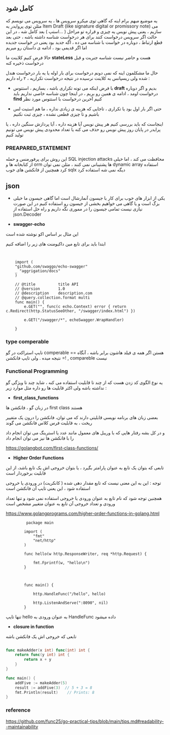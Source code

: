 ## کامل شود

 یه موضیع مبهم برام اینه که گاهی توی میکرو سرویس ها ، یه سرویس می نویسم که مثلن توی پروایدر یه Item Draft (like signature digital or promissory note) می سازیم ، یعنی پیش  نویس یه چیزی و قراره تو مراحل ( ...استپ ) بعد کامل شه ، در این حالت اگر سرویس درخواست کنند برای هر درخواست شناسه داشته باشه ، حتی بعد قطع ارتباط ، دوباره در خواست با شناسه می ده ، اگه جدید بود یعنی در خواست جدیده اما اگر قدیمی بود ، ادامه ی داستان رو میریم

 حالا فرض کنیم کلاینت ما **stateLess** هست و حاضر نیست شناسه جنریت و قبل درخواست ذخیره کنه

 حال ما مشکلمون اینه که نمی دونم درخواست برای بار اوله یا یه بار درخواست هندل شده ولی ریسپانس به کلاینت نرسیده در نتیجه درخواست تکراریه ، ۲ راه داریم :

 + با فرض اینکه می تونه تکراری باشه ، بسازیم ، استتوس **draft** بدیم و اگر دوباره درخواست اومد ، ادامه ی همین رو بریم ، در اینجا چون شناسه خاصی نداریم باید **find**  کنیم آخرین درخواست با استتوس مورد نظر

 + حتی اگر بار اول بود یا تکراری ، تاجایی که هزینه ی زیادی نداره ، ما هم استیت لس باشیم و تا چیزی قطعی نشده ، چیزی ثبت نکنیم

 اینجاست که باید بررسی کنیم هر پیش نویس آیا هزینه داره ، آیا پردازش سنگین داره ، یا پرایدر در پایان روز پیش نویس رو حذف می کنه  یا تعداد محدودی پیش نویس می تونیم تولید کنیم



### PREAPARED_STATEMENT

این روش برای پرفورمنس و حمله  SQL injection attacks محافظت می کند ، اما خیلی از کتابخانه ها و orm ها پشتیبانی نمی کنند ، مثلن نمی توان dynamic array  استفاده کرد همچنین از فانکشن های خوب sqlx دیگه نمی شه استفاده کرد

## json

+ یکی از ابزار های خوب برای کار با جیسون آنمارشال است اما گاهی جیسون ما خیلی بزگ است و یا گاهی می خواهیم بخشی از جیسون رو استفاده کنیم در این صورت نیازی نیست تمامی جیسون را در مموری نگه داریم و راه حل  استفاده از json.Decoder



+ **swagger-echo**

این مثال بر اساس اکو نوشته شده است

ابتدا باید برای تابع مین داکیومنت های زیر را اضافه کنیم

```


    import (
    "github.com/swaggo/echo-swagger"
    _ "aggrigation/docs"
    )

    // @title          title API
    // @version        1.0
    // @description    description.com
    // @query.collection.format multi
    func main() {
    	e.GET("", func(c echo.Context) error { return c.Redirect(http.StatusSeeOther, "/swagger/index.html") })

	    e.GET("/swagger/*", echoSwagger.WrapHandler)
    
    }
```


### type comperable

تایپ استراکت در گو comperable هستن اگر همه ی فیلد هاشون برابر باشه ، آنگاه == , != نتیجه میده
 . ولی تایپ فانکشن compareble    نیست



### Functional Programming

یه نوع الگوی کد زدن هست که از چند تا قابلیت استفاده می کنه  ، شاید چند تا ویژگی گو نداشته باشه ولی اکثر قابلیت ها رو داره مثل موارد زیر :


+ **first_class_functions**

در زبان گو ، فانکشن ها first class   هستند

بعضی زبان های برنامه نویسی قابلیتی دارند که می توان، فانکشن را درون یک متغییر ریخت ، به قابلیت فرس کلاس فانکشن می گوند

و در کل بشه رفتار هایی که با وریبل های معمول مانند عدد یا استرینگ می توان انجام داد را با فانکشن ها نیز می توان انجام داد

https://golangbot.com/first-class-functions/


+ **Higher Order Functions**

 تابعی که بتوان  یک تابع به عنوان پارامتر بگیرد ، یا بتوان خروجی اش یک تابع باشد، از این قابلیت برخوردار است
 
 توجه : این به این معنی نیست که تابع مقدار دهی شده ( کانکریت) در ورودی یا خروجی استفاده شود ، این یعنی تایپ آن فانکشن است
 
همچنین توجه شود که نام تابع به عنوان ورودی یا خروجی استفاده نمی شود و تنها تعداد ورودی و تعداد خروجی آن تابع به عنوان متغییر مشخص است

 https://www.golangprograms.com/higher-order-functions-in-golang.html

```
         package main

        import (
            "fmt"
            "net/http"
        )

        func hello(w http.ResponseWriter, req *http.Request) {

            fmt.Fprintf(w, "hello\n")
        }



        func main() {

            http.HandleFunc("/hello", hello)

            http.ListenAndServe(":8090", nil)
        }
 ```
تنها تایپ hello به عنوان ورودی به HandleFunc داده میشود   



+ **closure in function**

تابعی که خروجی اش یک فانکشن باشه

```go

func makeAdder(x int) func(int) int {
    return func(y int) int {
        return x + y
    }
}

func main() {
    addFive := makeAdder(5)
    result := addFive(3)  // 5 + 3 = 8
    fmt.Println(result)    // Prints: 8
}

```





### reference

https://github.com/func25/go-practical-tips/blob/main/tips.md#readability--maintainability

